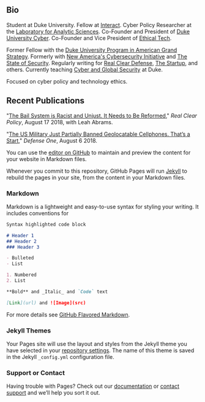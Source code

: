 ## Bio

Student at Duke University. Fellow at [Interact](http://joininteract.com). Cyber Policy Researcher at the [Laboratory for Analytic Sciences](https://ncsu-las.org/about/). Co-Founder and President of [Duke University Cyber](https://ags.duke.edu/engage/cyber-team/). Co-Founder and Vice President of [Ethical Tech](https://ethical-tech.org/).

Former Fellow with the [Duke University Program in American Grand Strategy](http://ags.duke.edu/). Formerly with [New America's Cybersecurity Initiative](https://www.newamerica.org/cybersecurity-initiative/) and [The State of Security](https://tripwire.com/state-of-security). Regularly writing for [Real Clear Defense](https://realcleardefense.com/), [The Startup](http://medium.com/swlh), and others. Currently teaching [Cyber and Global Security](https://trinity.duke.edu/house-courses/cyber-and-global-security) at Duke.

Focused on cyber policy and technology ethics.

## Recent Publications

"[The Bail System is Racist and Unjust. It Needs to Be Reformed](https://www.realclearpolicy.com/articles/2018/08/17/the_bail_system_is_racist_and_unjust_it_needs_to_be_reformed_110764.html)," _Real Clear Policy_, August 17 2018, with Leah Abrams.

"[The US Military Just Partially Banned Geolocatable Cellphones. That’s a Start](https://www.defenseone.com/ideas/2018/08/internet-things-national-security-problem/150301/?oref=d-river)," _Defense One_, August 6 2018.


You can use the [editor on GitHub](https://github.com/justinsherman/justinsherman.github.io/edit/master/README.md) to maintain and preview the content for your website in Markdown files.

Whenever you commit to this repository, GitHub Pages will run [Jekyll](https://jekyllrb.com/) to rebuild the pages in your site, from the content in your Markdown files.

### Markdown

Markdown is a lightweight and easy-to-use syntax for styling your writing. It includes conventions for

```markdown
Syntax highlighted code block

# Header 1
## Header 2
### Header 3

- Bulleted
- List

1. Numbered
2. List

**Bold** and _Italic_ and `Code` text

[Link](url) and ![Image](src)
```

For more details see [GitHub Flavored Markdown](https://guides.github.com/features/mastering-markdown/).

### Jekyll Themes

Your Pages site will use the layout and styles from the Jekyll theme you have selected in your [repository settings](https://github.com/justinsherman/justinsherman.github.io/settings). The name of this theme is saved in the Jekyll `_config.yml` configuration file.

### Support or Contact

Having trouble with Pages? Check out our [documentation](https://help.github.com/categories/github-pages-basics/) or [contact support](https://github.com/contact) and we’ll help you sort it out.
